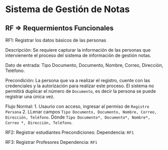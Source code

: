 # Sistema de Gestión de Notas

## RF => Requermientos Funcionales


RF1: Registrar los datos básicos de las personas

Descripción: Se requiere capturar la información de las personas que intervienente el proceso del sistema de información de gestión notas. 

Dato de entrada: Tipo Documento, Documento, Nombre, Correo, Dirección, Teléfono.

Precondición: 
    La persona que va a realizar el registro, cuente con las credenciales y la autorización para realizar este proceso. 
    El sistema no permitirá duplicar el número de `Documento`, es decir la persona se puede registrar una única vez.

Flujo Normal: 
    1. Usaurio con acceso, ingresar al permiso de `Registro Persona`
    2. LLenar campos `Tipo Documento, Documento, Nombre, Correo, Dirección, Teléfono`. Dónde `Tipo Documento*, Documento*, Nombre*, Correo *, Dirección, Teléfono`.
   
RF2: Registrar estudiantes
    Precondiciones:
        Dependencia: `RF1`

RF3: Registrar Profesores
    Dependencia: `RF1`